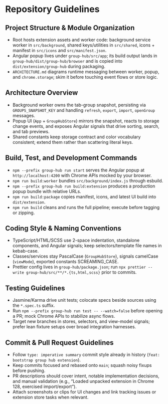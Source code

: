 # Repository Guidelines

## Project Structure & Module Organization
- Root hosts extension assets and worker code: background service worker in `src/background`, shared keys/utilities in `src/shared`, icons + manifest in `src/icons` and `src/manifest.json`.
- Angular popup lives under `group-hub/src/app`; its build output lands in `group-hub/dist/group-hub/browser` and is copied into `dist/extension/group-hub` during packaging.
- `ARCHITECTURE.md` diagrams runtime messaging between worker, popup, and `chrome.storage`; skim it before touching event flows or store logic.

## Architecture Overview
- Background worker owns the tab-group snapshot, persisting via `GROUPS_SNAPSHOT_KEY` and handling `refresh`, `export`, `import`, `openGroup` messages.
- Popup UI (`App` + `GroupHubStore`) mirrors the snapshot, reacts to storage change events, and exposes Angular signals that drive sorting, search, and tab previews.
- Shared constants keep storage contract and color vocabulary consistent; extend them rather than scattering literal keys.

## Build, Test, and Development Commands
- `npm --prefix group-hub run start` serves the Angular popup at `http://localhost:4200` with Chrome APIs mocked by your browser.
- `npm run build:worker` bundles `src/background/index.js` through esbuild.
- `npm --prefix group-hub run build:extension` produces a production popup bundle with relative URLs.
- `npm run build:package` copies manifest, icons, and latest UI build into `dist/extension`.
- `npm run build` cleans and runs the full pipeline; execute before tagging or zipping.

## Coding Style & Naming Conventions
- TypeScript/HTML/SCSS use 2-space indentation, standalone components, and Angular signals; keep selectors/template file names in kebab-case.
- Classes/services stay PascalCase (`GroupHubStore`), signals camelCase (`viewMode`), exported constants SCREAMING_CASE.
- Prettier config lives in `group-hub/package.json`; run `npx prettier --write group-hub/src/**/*.{ts,html,scss}` prior to commits.

## Testing Guidelines
- Jasmine/Karma drive unit tests; colocate specs beside sources using the `*.spec.ts` suffix.
- Run `npm --prefix group-hub run test -- --watch=false` before opening a PR; mock Chrome APIs to stabilize async flows.
- Target new branches in stores, selectors, and view-model signals; prefer lean fixture setups over broad integration harnesses.

## Commit & Pull Request Guidelines
- Follow `type: imperative summary` commit style already in history (`feat: bootstrap group hub extension`).
- Keep commits focused and rebased onto `main`; squash noisy fixups before pushing.
- PR descriptions should cover intent, notable implementation decisions, and manual validation (e.g., “Loaded unpacked extension in Chrome 128, exercised import/export”).
- Attach screenshots or clips for UI changes and link tracking issues or extension store tasks when relevant.

